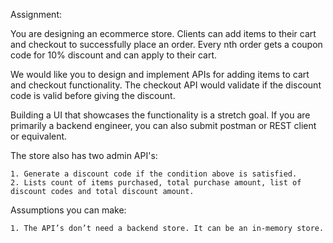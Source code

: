 Assignment:

You are designing an ecommerce store. Clients can add items to their cart and checkout to successfully place an order. Every nth order gets a coupon code for 10% discount and can apply to their cart.

We would like you to design and implement APIs for adding items to cart and checkout functionality. The checkout API would validate if the discount code is valid before giving the discount.

Building a UI that showcases the functionality is a stretch goal. If you are primarily a backend engineer, you can also submit postman or REST client or equivalent.

The store also has two admin API's:

    1. Generate a discount code if the condition above is satisfied.
    2. Lists count of items purchased, total purchase amount, list of discount codes and total discount amount.

Assumptions you can make:

    1. The API’s don’t need a backend store. It can be an in-memory store.